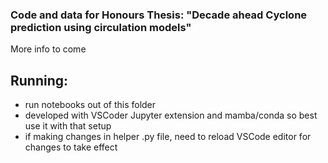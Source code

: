 ### Code and data for Honours Thesis: "Decade ahead Cyclone prediction using circulation models"

More info to come

## Running:
- run notebooks out of this folder
- developed with VSCoder Jupyter extension and mamba/conda so best use it with that setup
- if making changes in helper .py file, need to reload VSCode editor for changes to take effect